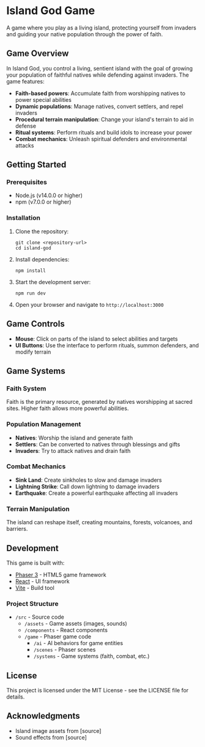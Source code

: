 # Island God Game

A game where you play as a living island, protecting yourself from invaders and guiding your native population through the power of faith.

## Game Overview

In Island God, you control a living, sentient island with the goal of growing your population of faithful natives while defending against invaders. The game features:

- **Faith-based powers**: Accumulate faith from worshipping natives to power special abilities
- **Dynamic populations**: Manage natives, convert settlers, and repel invaders
- **Procedural terrain manipulation**: Change your island's terrain to aid in defense
- **Ritual systems**: Perform rituals and build idols to increase your power
- **Combat mechanics**: Unleash spiritual defenders and environmental attacks

## Getting Started

### Prerequisites

- Node.js (v14.0.0 or higher)
- npm (v7.0.0 or higher)

### Installation

1. Clone the repository:
   ```
   git clone <repository-url>
   cd island-god
   ```

2. Install dependencies:
   ```
   npm install
   ```

3. Start the development server:
   ```
   npm run dev
   ```

4. Open your browser and navigate to `http://localhost:3000`

## Game Controls

- **Mouse**: Click on parts of the island to select abilities and targets
- **UI Buttons**: Use the interface to perform rituals, summon defenders, and modify terrain

## Game Systems

### Faith System
Faith is the primary resource, generated by natives worshipping at sacred sites. Higher faith allows more powerful abilities.

### Population Management
- **Natives**: Worship the island and generate faith
- **Settlers**: Can be converted to natives through blessings and gifts
- **Invaders**: Try to attack natives and drain faith

### Combat Mechanics
- **Sink Land**: Create sinkholes to slow and damage invaders
- **Lightning Strike**: Call down lightning to damage invaders
- **Earthquake**: Create a powerful earthquake affecting all invaders

### Terrain Manipulation
The island can reshape itself, creating mountains, forests, volcanoes, and barriers.

## Development

This game is built with:
- [Phaser 3](https://phaser.io/) - HTML5 game framework
- [React](https://reactjs.org/) - UI framework
- [Vite](https://vitejs.dev/) - Build tool

### Project Structure

- `/src` - Source code
  - `/assets` - Game assets (images, sounds)
  - `/components` - React components
  - `/game` - Phaser game code
    - `/ai` - AI behaviors for game entities
    - `/scenes` - Phaser scenes
    - `/systems` - Game systems (faith, combat, etc.)

## License

This project is licensed under the MIT License - see the LICENSE file for details.

## Acknowledgments

- Island image assets from [source]
- Sound effects from [source]